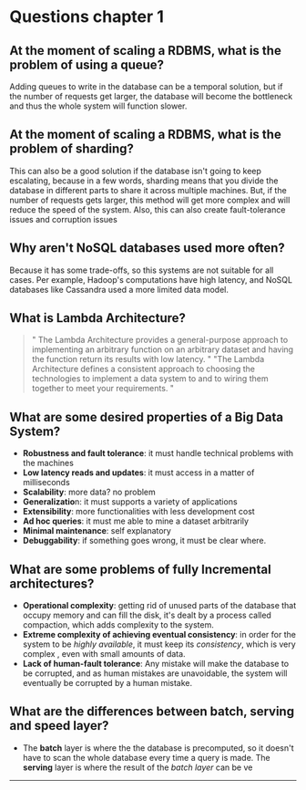 # Questions chapter 1

## At the moment of scaling a RDBMS, what is the problem of using a queue?
Adding queues to write in the database can be a temporal solution, but if the number of requests get larger, the database will become the bottleneck and thus the whole system will function slower.

## At the moment of scaling a RDBMS, what is the problem of sharding?
This can also be a good solution if the database isn't going to keep escalating, because in a few words, sharding means that you divide the database in different parts to share it across multiple machines. 
But, if the number of requests gets larger, this method will get more complex and will reduce the speed of the system.
Also, this can also create fault-tolerance issues and corruption issues

## Why aren't NoSQL databases used more often?
Because it has some trade-offs, so this systems are not suitable for all cases.
Per example, Hadoop's computations have high latency, and NoSQL databases like Cassandra used a more limited data model.

## What is Lambda Architecture?
> " The Lambda Architecture provides a general-purpose approach to implementing an arbitrary function on an arbitrary dataset and having the function return its results with low latency. "
> "The Lambda Architecture defines a consistent approach to choosing the technologies to implement a data system to and to wiring them together to meet your requirements. "

## What are some desired properties of a Big Data System?
- **Robustness and fault tolerance**: it must handle technical problems with the machines
- **Low latency reads and updates**: it must access in a matter of milliseconds
- **Scalability**: more data? no problem
- **Generalizatio**n: it must supports a variety of applications
- **Extensibility**: more functionalities with less development cost
- **Ad hoc queries**: it must me able to mine a dataset arbitrarily
- **Minimal maintenance**: self explanatory
- **Debuggability**: if something goes wrong, it must be clear where.

## What are some problems of fully Incremental architectures?
- **Operational complexity**: getting rid of unused parts of the database that occupy memory and can fill the disk, it's dealt by a process called compaction, which adds complexity to the system.
- **Extreme complexity of achieving eventual consistency**:  in order for the system to be *highly available*, it must keep its *consistency*, which is very complex , even with small amounts of data. 
- **Lack of human-fault tolerance**: Any mistake will make the database to be corrupted, and as human mistakes are unavoidable, the system will eventually be corrupted by a human mistake.

## What are the differences between batch, serving and speed layer?
- The **batch** layer is where the the database is precomputed, so it doesn't have to scan the whole database every time a query is made. The **serving** layer is where the result of the *batch layer* can be ve

---
<!--stackedit_data:
eyJoaXN0b3J5IjpbMTY4MDY0OTg1NywtMTM0NDU0NDYxNSwtMT
Q5MTg5NDYwMywtMTMwODYzMjk0LDEzODgyNDQ0OTMsLTE5NDM4
NjIzOTQsNTIwNjMwOTI0LDEwODUxMjg4MDFdfQ==
-->